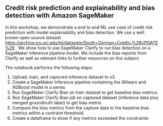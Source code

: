 ## Credit risk prediction and explainability and bias detection with Amazon SageMaker

In this workshop, we demonstrate a end to end ML use case of credit risk prediction with model explainability and bias detection. We use a well known open source dataset https://archive.ics.uci.edu/ml/datasets/South+German+Credit+%28UPDATE%29 .
We show how to use SageMaker Clarify to run bias detection on a SageMaker inference pipeline model. We include the bias reports from Clarify as well as relevant links to further resources on this subject.

The notebook performs the following steps:

1. Upload, train, and captured inference dataset to s3.
2. Create a SageMaker Inference pipeline containing the SKlearn and XGBoost model in a series
3. Run SageMaker Clarify Bias on train dataset to get baseline bias metrics.
4. Run SageMaker Clarify Bias job on captured dataset (inference data plus merged groundtruth label) to get bias metris.
5. Compare the bias metrics from the capture data to the baseline bias metrics within a contraint threshold.
6. Create a dataframe to show if any metrics exceeded the constraints








